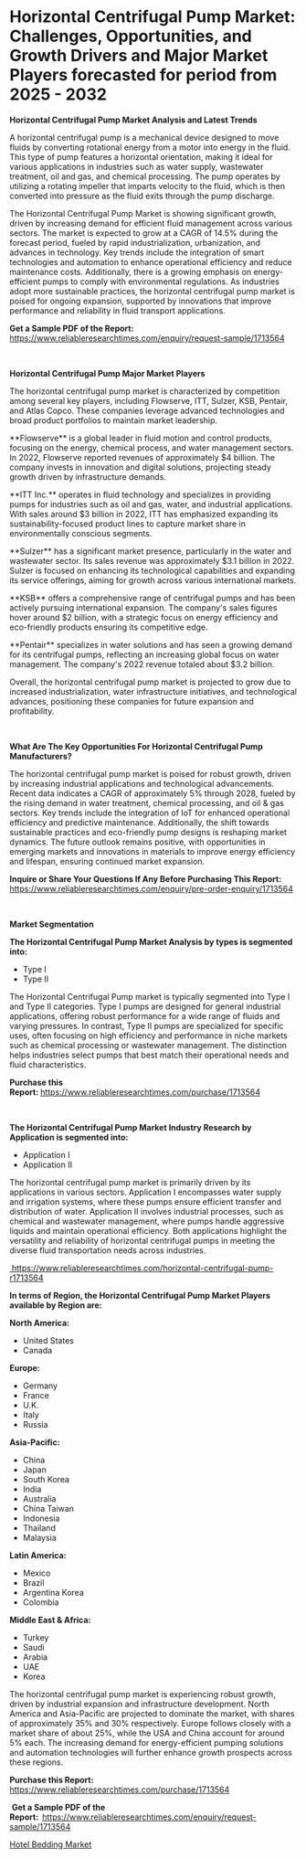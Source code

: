 <p><h1>Horizontal Centrifugal Pump Market: Challenges, Opportunities, and Growth Drivers and Major Market Players forecasted for period from 2025 - 2032</h1></p><p><strong>Horizontal Centrifugal Pump Market Analysis and Latest Trends</strong></p>
<p><p>A horizontal centrifugal pump is a mechanical device designed to move fluids by converting rotational energy from a motor into energy in the fluid. This type of pump features a horizontal orientation, making it ideal for various applications in industries such as water supply, wastewater treatment, oil and gas, and chemical processing. The pump operates by utilizing a rotating impeller that imparts velocity to the fluid, which is then converted into pressure as the fluid exits through the pump discharge.</p><p>The Horizontal Centrifugal Pump Market is showing significant growth, driven by increasing demand for efficient fluid management across various sectors. The market is expected to grow at a CAGR of 14.5% during the forecast period, fueled by rapid industrialization, urbanization, and advances in technology. Key trends include the integration of smart technologies and automation to enhance operational efficiency and reduce maintenance costs. Additionally, there is a growing emphasis on energy-efficient pumps to comply with environmental regulations. As industries adopt more sustainable practices, the horizontal centrifugal pump market is poised for ongoing expansion, supported by innovations that improve performance and reliability in fluid transport applications.</p></p>
<p><strong>Get a Sample PDF of the Report:&nbsp;</strong> <a href="https://www.reliableresearchtimes.com/enquiry/request-sample/1713564?utm_campaign=3386&utm_medium=2&utm_source=Github&utm_content=ia&utm_term=28032025&utm_id=horizontal-centrifugal-pump">https://www.reliableresearchtimes.com/enquiry/request-sample/1713564</a></p>
<p>&nbsp;</p>
<p><strong>Horizontal Centrifugal Pump Major Market Players</strong></p>
<p><p>The horizontal centrifugal pump market is characterized by competition among several key players, including Flowserve, ITT, Sulzer, KSB, Pentair, and Atlas Copco. These companies leverage advanced technologies and broad product portfolios to maintain market leadership.</p><p>**Flowserve** is a global leader in fluid motion and control products, focusing on the energy, chemical process, and water management sectors. In 2022, Flowserve reported revenues of approximately $4 billion. The company invests in innovation and digital solutions, projecting steady growth driven by infrastructure demands.</p><p>**ITT Inc.** operates in fluid technology and specializes in providing pumps for industries such as oil and gas, water, and industrial applications. With sales around $3 billion in 2022, ITT has emphasized expanding its sustainability-focused product lines to capture market share in environmentally conscious segments.</p><p>**Sulzer** has a significant market presence, particularly in the water and wastewater sector. Its sales revenue was approximately $3.1 billion in 2022. Sulzer is focused on enhancing its technological capabilities and expanding its service offerings, aiming for growth across various international markets.</p><p>**KSB** offers a comprehensive range of centrifugal pumps and has been actively pursuing international expansion. The company's sales figures hover around $2 billion, with a strategic focus on energy efficiency and eco-friendly products ensuring its competitive edge.</p><p>**Pentair** specializes in water solutions and has seen a growing demand for its centrifugal pumps, reflecting an increasing global focus on water management. The company's 2022 revenue totaled about $3.2 billion.</p><p>Overall, the horizontal centrifugal pump market is projected to grow due to increased industrialization, water infrastructure initiatives, and technological advances, positioning these companies for future expansion and profitability.</p></p>
<p>&nbsp;</p>
<p><strong>What Are The Key Opportunities For Horizontal Centrifugal Pump Manufacturers?</strong></p>
<p><p>The horizontal centrifugal pump market is poised for robust growth, driven by increasing industrial applications and technological advancements. Recent data indicates a CAGR of approximately 5% through 2028, fueled by the rising demand in water treatment, chemical processing, and oil & gas sectors. Key trends include the integration of IoT for enhanced operational efficiency and predictive maintenance. Additionally, the shift towards sustainable practices and eco-friendly pump designs is reshaping market dynamics. The future outlook remains positive, with opportunities in emerging markets and innovations in materials to improve energy efficiency and lifespan, ensuring continued market expansion.</p></p>
<p><strong>Inquire or Share Your Questions If Any Before Purchasing This Report:</strong> <a href="https://www.reliableresearchtimes.com/enquiry/pre-order-enquiry/1713564?utm_campaign=3386&utm_medium=2&utm_source=Github&utm_content=ia&utm_term=28032025&utm_id=horizontal-centrifugal-pump">https://www.reliableresearchtimes.com/enquiry/pre-order-enquiry/1713564</a></p>
<p>&nbsp;</p>
<p><strong>Market Segmentation</strong></p>
<p><strong>The Horizontal Centrifugal Pump Market Analysis by types is segmented into:</strong></p>
<p><ul><li>Type I</li><li>Type II</li></ul></p>
<p><p>The Horizontal Centrifugal Pump market is typically segmented into Type I and Type II categories. Type I pumps are designed for general industrial applications, offering robust performance for a wide range of fluids and varying pressures. In contrast, Type II pumps are specialized for specific uses, often focusing on high efficiency and performance in niche markets such as chemical processing or wastewater management. The distinction helps industries select pumps that best match their operational needs and fluid characteristics.</p></p>
<p><strong>Purchase this Report:&nbsp;</strong><a href="https://www.reliableresearchtimes.com/purchase/1713564?utm_campaign=3386&utm_medium=2&utm_source=Github&utm_content=ia&utm_term=28032025&utm_id=horizontal-centrifugal-pump">https://www.reliableresearchtimes.com/purchase/1713564</a></p>
<p>&nbsp;</p>
<p><strong>The Horizontal Centrifugal Pump Market Industry Research by Application is segmented into:</strong></p>
<p><ul><li>Application I</li><li>Application II</li></ul></p>
<p><p>The horizontal centrifugal pump market is primarily driven by its applications in various sectors. Application I encompasses water supply and irrigation systems, where these pumps ensure efficient transfer and distribution of water. Application II involves industrial processes, such as chemical and wastewater management, where pumps handle aggressive liquids and maintain operational efficiency. Both applications highlight the versatility and reliability of horizontal centrifugal pumps in meeting the diverse fluid transportation needs across industries.</p></p>
<p><a href="https://www.reliableresearchtimes.com/horizontal-centrifugal-pump-r1713564?utm_campaign=3386&utm_medium=2&utm_source=Github&utm_content=ia&utm_term=28032025&utm_id=horizontal-centrifugal-pump">&nbsp;https://www.reliableresearchtimes.com/horizontal-centrifugal-pump-r1713564</a></p>
<p><strong>In terms of Region, the Horizontal Centrifugal Pump Market Players available by Region are:</strong></p>
<p>
    <p> <strong> North America: </strong>
        <ul>
            <li>United States</li>
            <li>Canada</li>
        </ul>
        </p> 
    <p> <strong> Europe: </strong>
        <ul>
            <li>Germany</li>
            <li>France</li>
            <li>U.K.</li>
            <li>Italy</li>
            <li>Russia</li>
        </ul>
        </p> 
    <p> <strong> Asia-Pacific: </strong>
        <ul>
            <li>China</li>
            <li>Japan</li>
            <li>South Korea</li>
            <li>India</li>
            <li>Australia</li>
            <li>China Taiwan</li>
            <li>Indonesia</li>
            <li>Thailand</li>
            <li>Malaysia</li>
        </ul>
        </p> 
    <p> <strong> Latin America: </strong>
        <ul>
            <li>Mexico</li>
            <li>Brazil</li>
            <li>Argentina Korea</li>
            <li>Colombia</li>
        </ul>
        </p> 
    <p> <strong> Middle East & Africa: </strong>
        <ul>
            <li>Turkey</li>
            <li>Saudi</li>
            <li>Arabia</li>
            <li>UAE</li>
            <li>Korea</li>
        </ul>
    </p>
    </p>
<p><p>The horizontal centrifugal pump market is experiencing robust growth, driven by industrial expansion and infrastructure development. North America and Asia-Pacific are projected to dominate the market, with shares of approximately 35% and 30% respectively. Europe follows closely with a market share of about 25%, while the USA and China account for around 5% each. The increasing demand for energy-efficient pumping solutions and automation technologies will further enhance growth prospects across these regions.</p></p>
<p><strong>Purchase this Report: </strong><a href="https://www.reliableresearchtimes.com/purchase/1713564?utm_campaign=3386&utm_medium=2&utm_source=Github&utm_content=ia&utm_term=28032025&utm_id=horizontal-centrifugal-pump">https://www.reliableresearchtimes.com/purchase/1713564</a></p>
<p>&nbsp;<strong>Get a Sample PDF of the Report:&nbsp;&nbsp;</strong><a href="https://www.reliableresearchtimes.com/enquiry/request-sample/1713564?utm_campaign=3386&utm_medium=2&utm_source=Github&utm_content=ia&utm_term=28032025&utm_id=horizontal-centrifugal-pump">https://www.reliableresearchtimes.com/enquiry/request-sample/1713564</a></p>
<p><strong></strong></p>
<p><p><a href="https://github.com/mudgeadamsvx/Market-Research-Report-List-1/blob/main/hotel-bedding-market.md?utm_campaign=3386&utm_medium=2&utm_source=Github&utm_content=ia&utm_term=28032025&utm_id=horizontal-centrifugal-pump">Hotel Bedding Market</a></p></p>